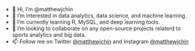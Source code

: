 - 👋 Hi, I’m @matthewjchin
- 👀 I’m interested in data analytics, data science, and machine learning. 
- 🌱 I’m currently learning R, MySQL, and deep learning tools. 
- 💞️ I’m looking to collaborate on any open-source projects relaterd to sports analytics and big data.
- 📫 Follow me on Twitter [@matthewjchin](https://twitter.com/matthewjchin) and Instagram [@matthewjchin](https://www.instagram.com/matthewjchin/)

<!---
matthewjchin/matthewjchin is a ✨ special ✨ repository because its `README.md` (this file) appears on your GitHub profile.
You can click the Preview link to take a look at your changes.
--->
